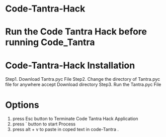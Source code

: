 # Code-Tantra-Hack

# Run the Code Tantra Hack before running Code_Tantra

# Code-Tantra-Hack Installation
  Step1. Download Tantra.pyc File 
  Step2. Change the directory of Tantra.pyc file for anywhere accept Download directory
  Step3. Run the Tantra.pyc File

# Options
  1. press Esc button to Terminate Code Tantra Hack Application
  2. press `  button to start Process 
  3. press alt + v to paste in coped text in code-Tantra .
